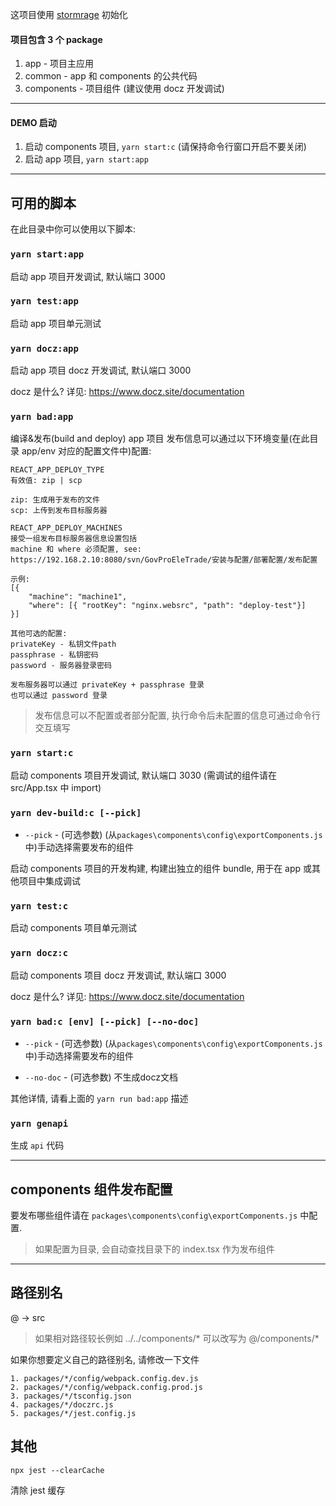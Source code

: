 这项目使用 [stormrage](https://github.com/gmsoft-happyCoding/stormrage) 初始化

#### 项目包含 3 个 package

1. app - 项目主应用
2. common - app 和 components 的公共代码
3. components - 项目组件 (建议使用 docz 开发调试)

---

#### DEMO 启动

1. 启动 components 项目, `yarn start:c` (请保持命令行窗口开启不要关闭)
2. 启动 app 项目, `yarn start:app`

---

## 可用的脚本

在此目录中你可以使用以下脚本:

### `yarn start:app`

启动 app 项目开发调试, 默认端口 3000

### `yarn test:app`

启动 app 项目单元测试

### `yarn docz:app`

启动 app 项目 docz 开发调试, 默认端口 3000

docz 是什么? 详见: https://www.docz.site/documentation

### `yarn bad:app`

编译&发布(build and deploy) app 项目
发布信息可以通过以下环境变量(在此目录 app/env 对应的配置文件中)配置:

```
REACT_APP_DEPLOY_TYPE
有效值: zip | scp

zip: 生成用于发布的文件
scp: 上传到发布目标服务器
```

```
REACT_APP_DEPLOY_MACHINES
接受一组发布目标服务器信息设置包括
machine 和 where 必须配置, see: https://192.168.2.10:8080/svn/GovProEleTrade/安装与配置/部署配置/发布配置

示例:
[{
    "machine": "machine1",
    "where": [{ "rootKey": "nginx.websrc", "path": "deploy-test"}]
}]

其他可选的配置:
privateKey - 私钥文件path
passphrase - 私钥密码
password - 服务器登录密码

发布服务器可以通过 privateKey + passphrase 登录
也可以通过 password 登录
```

> 发布信息可以不配置或者部分配置, 执行命令后未配置的信息可通过命令行交互填写

### `yarn start:c`

启动 components 项目开发调试, 默认端口 3030
(需调试的组件请在 src/App.tsx 中 import)

### `yarn dev-build:c [--pick]`

* `--pick` - (可选参数) (从`packages\components\config\exportComponents.js`中)手动选择需要发布的组件

启动 components 项目的开发构建, 构建出独立的组件 bundle, 用于在 app 或其他项目中集成调试

### `yarn test:c`

启动 components 项目单元测试

### `yarn docz:c`

启动 components 项目 docz 开发调试, 默认端口 3000

docz 是什么? 详见: https://www.docz.site/documentation

### `yarn bad:c [env] [--pick] [--no-doc]`

* `--pick` - (可选参数) (从`packages\components\config\exportComponents.js`中)手动选择需要发布的组件

* `--no-doc` - (可选参数) 不生成docz文档

其他详情, 请看上面的 `yarn run bad:app` 描述

### `yarn genapi`

生成 `api` 代码

---

## components 组件发布配置

要发布哪些组件请在 `packages\components\config\exportComponents.js`
中配置.

> 如果配置为目录, 会自动查找目录下的 index.tsx 作为发布组件

---

## 路径别名

@ -> src

> 如果相对路径较长例如 ../../components/\* 可以改写为 @/components/\*

如果你想要定义自己的路径别名, 请修改一下文件

```
1. packages/*/config/webpack.config.dev.js
2. packages/*/config/webpack.config.prod.js
3. packages/*/tsconfig.json
4. packages/*/doczrc.js
5. packages/*/jest.config.js
```

## 其他

`npx jest --clearCache`

清除 jest 缓存
